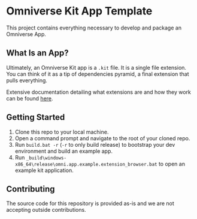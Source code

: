 # Omniverse Kit App Template

This project contains everything necessary to develop and package an Omniverse App.


## What Is an App?

Ultimately, an Omniverse Kit app is a `.kit` file. It is a single file extension. You can think of it as a tip of dependencies pyramid, a final extension that pulls everything.

Extensive documentation detailing what extensions are and how they work can be found [here](https://docs.omniverse.nvidia.com/py/kit/docs/guide/extensions.html).

## Getting Started

1. Clone this repo to your local machine.
2. Open a command prompt and navigate to the root of your cloned repo.
3. Run `build.bat -r` (`-r` to only build release) to bootstrap your dev environment and build an example app.
4. Run `_build\windows-x86_64\release\omni.app.example.extension_browser.bat` to open an example kit application.

## Contributing
The source code for this repository is provided as-is and we are not accepting outside contributions.
